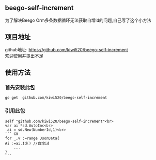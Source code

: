 
## beego-self-increment
为了解决Beego Orm多条数据循环无法获取自增id的问题,自己写了这个小方法<br>
## 项目地址
github地址: https://github.com/kiwi520/beego-self-increment<br>
欢迎使用并提出不足

## 使用方法
   ### 首先安装此包<br>
    go get  github.com/kiwi520/beego-self-increment
   ### 引用此包
    self "github.com/kiwi520/beego-self-increment"<br>
    var ai *sd.AutoInc<br>
	 ai = sd.New(NumberId,1)<br>
    ``` GO
    for _,v :=range JsonData{
	Ai :=ai.Id() //自增id
        ...
    }
    ```
    
   
   

